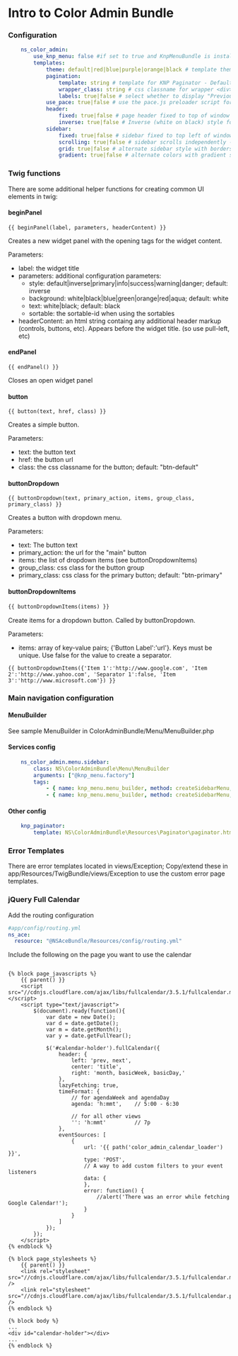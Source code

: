 # Intro to Color Admin Bundle

### Configuration

```yaml
    ns_color_admin:
        use_knp_menu: false #if set to true and KnpMenuBundle is installed, we'll set the template to our knp_menu.html.twig template 
        templates:
            theme: default|red|blue|purple|orange|black # template theme; Default: 'default'
            pagination:
                template: string # template for KNP Paginator - Default: 'NSColorAdminBundle:Pagination:pagination.html.twig'
                wrapper_class: string # css classname for wrapper <div> - Default: 'paginator-md'
                labels: true|false # select whether to display "Previous/Next" labels - Default: false
            use_pace: true|false # use the pace.js preloader script for fancy page-load animations - Do not use in development as page content will not display on 500-errors - Default: false
            header:
                fixed: true|false # page header fixed to top of window - Default: true
                inverse: true|false # Inverse (white on black) style for page header - Default: false
            sidebar:
                fixed: true|false # sidebar fixed to top left of window - Default: true
                scrolling: true|false # sidebar scrolls independently - Default: true
                grid: true|false # alternate sidebar style with borders - Default: false
                gradient: true|false # alternate colors with gradient style - Default: false
```

### Twig functions

There are some additional helper functions for creating common UI elements in twig:

#### beginPanel
```twig
{{ beginPanel(label, parameters, headerContent) }}
```
Creates a new widget panel with the opening tags for the widget content.

Parameters:

- label: the widget title
- parameters: additional configuration parameters:
    - style: default|inverse|primary|info|success|warning|danger; default: inverse
    - background: white|black|blue|green|orange|red|aqua; default: white
    - text: white|black; default: black
    - sortable: the sortable-id when using the sortables
- headerContent: an html string containg any additional header markup (controls, buttons, etc).  Appears before the widget title. (so use pull-left, etc)

#### endPanel
```twig
{{ endPanel() }}
```
Closes an open widget panel

#### button
```twig
{{ button(text, href, class) }}
```
Creates a simple button.

Parameters:

- text: the button text
- href: the button url
- class: the css classname for the button; default: "btn-default"

#### buttonDropdown
```twig
{{ buttonDropdown(text, primary_action, items, group_class, primary_class) }}
```
Creates a button with dropdown menu.

Parameters:

- text: The button text
- primary_action: the url for the "main" button
- items: the list of dropdown items (see buttonDropdownItems)
- group_class: css class for the button group
- primary_class: css class for the primary button; default: "btn-primary"

#### buttonDropdownItems
```html
{{ buttonDropdownItems(items) }}
```
Create items for a dropdown button. Called by buttonDropdown.

Parameters:

- items: array of key-value pairs; {'Button Label':'url'}.  Keys must be unique.  Use false for the value to create a separator.
```twig
{{ buttonDropdownItems({'Item 1':'http://www.google.com', 'Item 2':'http://www.yahoo.com', 'Separator 1':false, 'Item 3':'http://www.microsoft.com'}) }}
```

### Main navigation configuration
#### MenuBuilder

See sample MenuBuilder in ColorAdminBundle/Menu/MenuBuilder.php

#### Services config
```yaml
    ns_color_admin.menu.sidebar:
        class: NS\ColorAdminBundle\Menu\MenuBuilder
        arguments: ["@knp_menu.factory"]
        tags:
            - { name: knp_menu.menu_builder, method: createSidebarMenu, alias: sidebar } # The alias is what is used to retrieve the menu
            - { name: knp_menu.menu_builder, method: createSidebarMenu, alias: breadcrumbs }
```

#### Other config
```yaml
    knp_paginator:
        template: NS\ColorAdminBundle\Resources\Paginator\paginator.html.twig #optional
```

### Error Templates

There are error templates located in views/Exception;  Copy/extend these in app/Resources/TwigBundle/views/Exception to use the custom error page templates.

### jQuery Full Calendar

Add the routing configuration
```yml
#app/config/routing.yml
ns_ace:
  resource: "@NSAceBundle/Resources/config/routing.yml"
```

Include the following on the page you want to use the calendar

```twig

{% block page_javascripts %}
    {{ parent() }}
    <script src="//cdnjs.cloudflare.com/ajax/libs/fullcalendar/3.5.1/fullcalendar.min.js"></script>
    <script type="text/javascript">
        $(document).ready(function(){
            var date = new Date();
            var d = date.getDate();
            var m = date.getMonth();
            var y = date.getFullYear();

            $('#calendar-holder').fullCalendar({
                header: {
                    left: 'prev, next',
                    center: 'title',
                    right: 'month, basicWeek, basicDay,'
                },
                lazyFetching: true,
                timeFormat: {
                    // for agendaWeek and agendaDay
                    agenda: 'h:mmt',    // 5:00 - 6:30

                    // for all other views
                    '': 'h:mmt'         // 7p
                },
                eventSources: [
                    {
                        url: '{{ path('color_admin_calendar_loader') }}',
                        type: 'POST',
                        // A way to add custom filters to your event listeners
                        data: {
                        },
                        error: function() {
                            //alert('There was an error while fetching Google Calendar!');
                        }
                    }
                ]
            });
        });
    </script>
{% endblock %}

{% block page_stylesheets %}
    {{ parent() }}
    <link rel="stylesheet" src="//cdnjs.cloudflare.com/ajax/libs/fullcalendar/3.5.1/fullcalendar.min.css" />
    <link rel="stylesheet" src="//cdnjs.cloudflare.com/ajax/libs/fullcalendar/3.5.1/fullcalendar.print.css" />
{% endblock %}

{% block body %}
... 
<div id="calendar-holder"></div>
...
{% endblock %}
```

